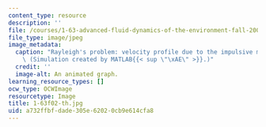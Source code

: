 ```yaml
---
content_type: resource
description: ''
file: /courses/1-63-advanced-fluid-dynamics-of-the-environment-fall-2002/a732ffbfdade305e62020cb9e614cfa8_1-63f02-th.jpg
file_type: image/jpeg
image_metadata:
  caption: "Rayleigh's problem: velocity profile due to the impulsive motion of x-plane.\
    \ (Simulation created by MATLAB{{< sup \"\xAE\" >}}.)"
  credit: ''
  image-alt: An animated graph.
learning_resource_types: []
ocw_type: OCWImage
resourcetype: Image
title: 1-63f02-th.jpg
uid: a732ffbf-dade-305e-6202-0cb9e614cfa8
---
```

